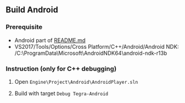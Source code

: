 ﻿Build Android
-------------------

### Prerequisite

  * Android part of [README.md](README.md)
  * VS2017/Tools/Options/Cross Platform/C++/Android/Android NDK: /C:\ProgramData\Microsoft\AndroidNDK64\android-ndk-r13b

### Instruction (only for C++ debugging)

  1. Open `Engine\Project\Android\AndroidPlayer.sln`

  2. Build with target `Debug Tegra-Android`

